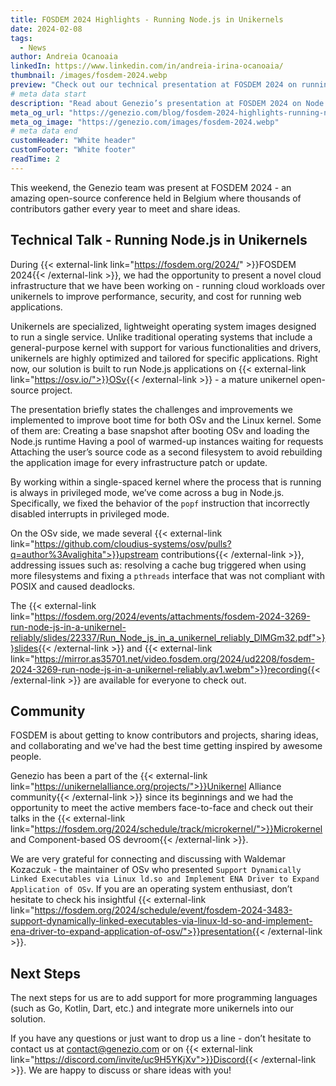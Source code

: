 ```yaml
---
title: FOSDEM 2024 Highlights - Running Node.js in Unikernels
date: 2024-02-08
tags:
  - News
author: Andreia Ocanoaia
linkedIn: https://www.linkedin.com/in/andreia-irina-ocanoaia/
thumbnail: /images/fosdem-2024.webp
preview: "Check out our technical presentation at FOSDEM 2024 on running Node.js applications over unikernels"
# meta data start
description: "Read about Genezio’s presentation at FOSDEM 2024 on Node.js in unikernels. Learn about technical challenges and the benefits of unikernel architecture."
meta_og_url: "https://genezio.com/blog/fosdem-2024-highlights-running-node.js-in-unikernels"
meta_og_image: "https://genezio.com/images/fosdem-2024.webp"
# meta data end
customHeader: "White header"
customFooter: "White footer"
readTime: 2
---
```


This weekend, the Genezio team was present at FOSDEM 2024 - an amazing open-source conference held in Belgium where thousands of contributors gather every year to meet and share ideas.

## Technical Talk - Running Node.js in Unikernels

During {{< external-link link="https://fosdem.org/2024/" >}}FOSDEM 2024{{< /external-link >}}, we had the opportunity to present a novel cloud infrastructure that we have been working on - running cloud workloads over unikernels to improve performance, security, and cost for running web applications.

Unikernels are specialized, lightweight operating system images designed to run a single service. Unlike traditional operating systems that include a general-purpose kernel with support for various functionalities and drivers, unikernels are highly optimized and tailored for specific applications.
Right now, our solution is built to run Node.js applications on {{< external-link link="https://osv.io/">}}OSv{{< /external-link >}} - a mature unikernel open-source project.

The presentation briefly states the challenges and improvements we implemented to improve boot time for both OSv and the Linux kernel. Some of them are:
Creating a base snapshot after booting OSv and loading the Node.js runtime
Having a pool of warmed-up instances waiting for requests
Attaching the user’s source code as a second filesystem to avoid rebuilding the application image for every infrastructure patch or update.

By working within a single-spaced kernel where the process that is running is always in privileged mode, we’ve come across a bug in Node.js. Specifically, we fixed the behavior of the `popf` instruction that incorrectly disabled interrupts in privileged mode.

On the OSv side, we made several {{< external-link link="https://github.com/cloudius-systems/osv/pulls?q=author%3Avalighita">}}upstream contributions{{< /external-link >}}, addressing issues such as: resolving a cache bug triggered when using more filesystems and fixing a `pthreads` interface that was not compliant with POSIX and caused deadlocks.

The {{< external-link link="https://fosdem.org/2024/events/attachments/fosdem-2024-3269-run-node-js-in-a-unikernel-reliably/slides/22337/Run_Node_js_in_a_unikernel_reliably_DlMGm32.pdf">}}slides{{< /external-link >}} and {{< external-link link="https://mirror.as35701.net/video.fosdem.org/2024/ud2208/fosdem-2024-3269-run-node-js-in-a-unikernel-reliably.av1.webm">}}recording{{< /external-link >}} are available for everyone to check out.

## Community

FOSDEM is about getting to know contributors and projects, sharing ideas, and collaborating and we've had the best time getting inspired by awesome people.

Genezio has been a part of the {{< external-link link="https://unikernelalliance.org/projects/">}}Unikernel Alliance community{{< /external-link >}} since its beginnings and we had the opportunity to meet the active members face-to-face and check out their talks in the
{{< external-link link="https://fosdem.org/2024/schedule/track/microkernel/">}}Microkernel and Component-based OS devroom{{< /external-link >}}.


We are very grateful for connecting and discussing with Waldemar Kozaczuk - the maintainer of OSv who presented `Support Dynamically Linked Executables via Linux ld.so and Implement ENA Driver to Expand Application of OSv`. If you are an operating system enthusiast, don’t hesitate to check his insightful {{< external-link link="https://fosdem.org/2024/schedule/event/fosdem-2024-3483-support-dynamically-linked-executables-via-linux-ld-so-and-implement-ena-driver-to-expand-application-of-osv/">}}presentation{{< /external-link >}}.

## Next Steps

The next steps for us are to add support for more programming languages (such as Go, Kotlin, Dart, etc.) and integrate more unikernels into our solution.

If you have any questions or just want to drop us a line - don’t hesitate to contact us at contact@genezio.com or on {{< external-link link="https://discord.com/invite/uc9H5YKjXv">}}Discord{{< /external-link >}}. We are happy to discuss or share ideas with you!
